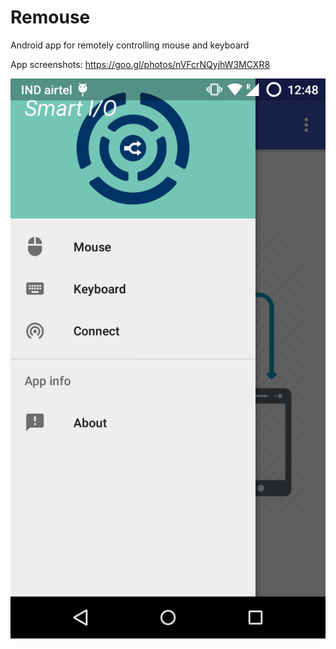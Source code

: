# Remouse
Android app for remotely controlling mouse and keyboard

App screenshots: https://goo.gl/photos/nVFcrNQyjhW3MCXR8

![Alt text](/scr/remouse.png?raw=true "Remouse")
